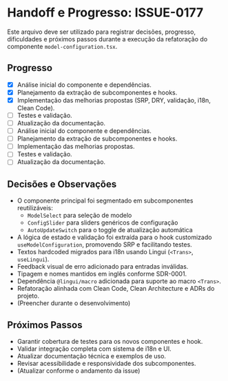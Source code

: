 # Handoff e Progresso: ISSUE-0177

Este arquivo deve ser utilizado para registrar decisões, progresso, dificuldades e próximos passos durante a execução da refatoração do componente `model-configuration.tsx`.

## Progresso

- [x] Análise inicial do componente e dependências.
- [x] Planejamento da extração de subcomponentes e hooks.
- [x] Implementação das melhorias propostas (SRP, DRY, validação, i18n, Clean Code).
- [ ] Testes e validação.
- [ ] Atualização da documentação.
- [ ] Análise inicial do componente e dependências.
- [ ] Planejamento da extração de subcomponentes e hooks.
- [ ] Implementação das melhorias propostas.
- [ ] Testes e validação.
- [ ] Atualização da documentação.

## Decisões e Observações

- O componente principal foi segmentado em subcomponentes reutilizáveis:
  - `ModelSelect` para seleção de modelo
  - `ConfigSlider` para sliders genéricos de configuração
  - `AutoUpdateSwitch` para o toggle de atualização automática
- A lógica de estado e validação foi extraída para o hook customizado `useModelConfiguration`, promovendo SRP e facilitando testes.
- Textos hardcoded migrados para i18n usando Lingui (`<Trans>`, `useLingui`).
- Feedback visual de erro adicionado para entradas inválidas.
- Tipagem e nomes mantidos em inglês conforme SDR-0001.
- Dependência `@lingui/macro` adicionada para suporte ao macro `<Trans>`.
- Refatoração alinhada com Clean Code, Clean Architecture e ADRs do projeto.
- (Preencher durante o desenvolvimento)

## Próximos Passos

- Garantir cobertura de testes para os novos componentes e hook.
- Validar integração completa com sistema de i18n e UI.
- Atualizar documentação técnica e exemplos de uso.
- Revisar acessibilidade e responsividade dos subcomponentes.
- (Atualizar conforme o andamento da issue)